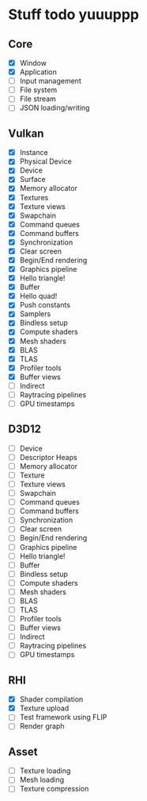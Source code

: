 # Stuff todo yuuuppp

## Core

- [x] Window
- [x] Application
- [ ] Input management
- [ ] File system
- [ ] File stream
- [ ] JSON loading/writing

## Vulkan

- [x] Instance
- [x] Physical Device
- [x] Device
- [x] Surface
- [x] Memory allocator
- [x] Textures
- [x] Texture views
- [x] Swapchain
- [x] Command queues
- [x] Command buffers
- [x] Synchronization
- [x] Clear screen
- [x] Begin/End rendering
- [x] Graphics pipeline
- [x] Hello triangle!
- [x] Buffer
- [x] Hello quad!
- [x] Push constants
- [x] Samplers
- [x] Bindless setup
- [x] Compute shaders
- [x] Mesh shaders
- [x] BLAS
- [x] TLAS
- [x] Profiler tools
- [x] Buffer views
- [ ] Indirect
- [ ] Raytracing pipelines
- [ ] GPU timestamps

## D3D12

- [ ] Device
- [ ] Descriptor Heaps
- [ ] Memory allocator
- [ ] Texture
- [ ] Texture views
- [ ] Swapchain
- [ ] Command queues
- [ ] Command buffers
- [ ] Synchronization
- [ ] Clear screen
- [ ] Begin/End rendering
- [ ] Graphics pipeline
- [ ] Hello triangle!
- [ ] Buffer
- [ ] Bindless setup
- [ ] Compute shaders
- [ ] Mesh shaders
- [ ] BLAS
- [ ] TLAS
- [ ] Profiler tools
- [ ] Buffer views
- [ ] Indirect
- [ ] Raytracing pipelines
- [ ] GPU timestamps

## RHI

- [x] Shader compilation
- [x] Texture upload
- [ ] Test framework using FLIP
- [ ] Render graph

## Asset

- [ ] Texture loading
- [ ] Mesh loading
- [ ] Texture compression
